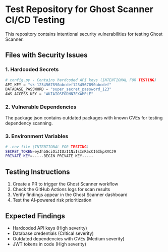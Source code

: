 # Test Repository for Ghost Scanner CI/CD Testing

This repository contains intentional security vulnerabilities for testing Ghost Scanner.

## Files with Security Issues

### 1. Hardcoded Secrets
```python
# config.py - Contains hardcoded API keys (INTENTIONAL FOR TESTING)
API_KEY = "sk-1234567890abcdef1234567890abcdef"
DATABASE_PASSWORD = "super_secret_password_123"
AWS_ACCESS_KEY = "AKIAIOSFODNN7EXAMPLE"
```

### 2. Vulnerable Dependencies
The package.json contains outdated packages with known CVEs for testing dependency scanning.

### 3. Environment Variables
```bash
# .env file (INTENTIONAL FOR TESTING)
SECRET_TOKEN=eyJhbGciOiJIUzI1NiIsInR5cCI6IkpXVCJ9
PRIVATE_KEY=-----BEGIN PRIVATE KEY-----
```

## Testing Instructions

1. Create a PR to trigger the Ghost Scanner workflow
2. Check the GitHub Actions logs for scan results
3. Verify findings appear in the Ghost Scanner dashboard
4. Test the AI-powered risk prioritization

## Expected Findings

- Hardcoded API keys (High severity)
- Database credentials (Critical severity)  
- Outdated dependencies with CVEs (Medium severity)
- JWT tokens in code (High severity)
